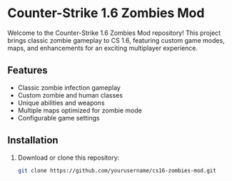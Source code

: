 # Counter-Strike 1.6 Zombies Mod

Welcome to the Counter-Strike 1.6 Zombies Mod repository! This project brings classic zombie gameplay to CS 1.6, featuring custom game modes, maps, and enhancements for an exciting multiplayer experience.

## Features

- Classic zombie infection gameplay
- Custom zombie and human classes
- Unique abilities and weapons
- Multiple maps optimized for zombie mode
- Configurable game settings

## Installation

1. Download or clone this repository:
   ```sh
   git clone https://github.com/yourusername/cs16-zombies-mod.git